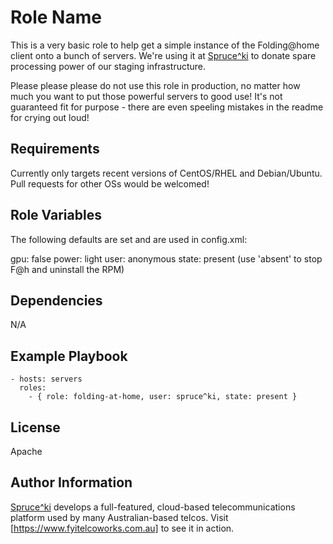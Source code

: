 Role Name
=========

This is a very basic role to help get a simple instance of the Folding@home
client onto a bunch of servers. We're using it at [Spruce^ki](https://spruce.ki)
to donate spare processing power of our staging infrastructure.

Please please please do not use this role in production, no matter how much you
want to put those powerful servers to good use! It's not guaranteed fit for
purpose - there are even speeling mistakes in the readme for crying out loud!

Requirements
------------

Currently only targets recent versions of CentOS/RHEL and Debian/Ubuntu. Pull
requests for other OSs would be welcomed!

Role Variables
--------------

The following defaults are set and are used in config.xml:

gpu: false
power: light
user: anonymous
state: present (use 'absent' to stop F@h and uninstall the RPM)

Dependencies
------------

N/A

Example Playbook
----------------

    - hosts: servers
      roles:
        - { role: folding-at-home, user: spruce^ki, state: present }

License
-------

Apache

Author Information
------------------

[Spruce^ki](https://spruce.ki) develops a full-featured, cloud-based
telecommunications platform used by many Australian-based telcos. Visit
[https://www.fyitelcoworks.com.au] to see it in action.
